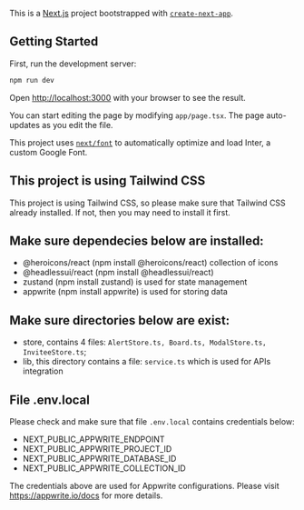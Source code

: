 This is a [Next.js](https://nextjs.org/) project bootstrapped with [`create-next-app`](https://github.com/vercel/next.js/tree/canary/packages/create-next-app).

## Getting Started

First, run the development server:

```bash
npm run dev
```

Open [http://localhost:3000](http://localhost:3000) with your browser to see the result.

You can start editing the page by modifying `app/page.tsx`. The page auto-updates as you edit the file.

This project uses [`next/font`](https://nextjs.org/docs/basic-features/font-optimization) to automatically optimize and load Inter, a custom Google Font.

## This project is using Tailwind CSS
This project is using Tailwind CSS, so please make sure that Tailwind CSS already installed. If not, then you may need to install it first.

## Make sure dependecies below are installed:
- @heroicons/react (npm install @heroicons/react) collection of icons
- @headlessui/react (npm install @headlessui/react)
- zustand (npm install zustand) is used for state management
- appwrite (npm install appwrite) is used for storing data

## Make sure directories below are exist:
- store, contains 4 files: `AlertStore.ts, Board.ts, ModalStore.ts, InviteeStore.ts`;
- lib, this directory contains  a file: `service.ts` which is used for APIs integration

## File .env.local
Please check and make sure that file `.env.local` contains credentials below:
- NEXT_PUBLIC_APPWRITE_ENDPOINT
- NEXT_PUBLIC_APPWRITE_PROJECT_ID
- NEXT_PUBLIC_APPWRITE_DATABASE_ID
- NEXT_PUBLIC_APPWRITE_COLLECTION_ID

The credentials above are used for Appwrite configurations. Please visit https://appwrite.io/docs for more details.
